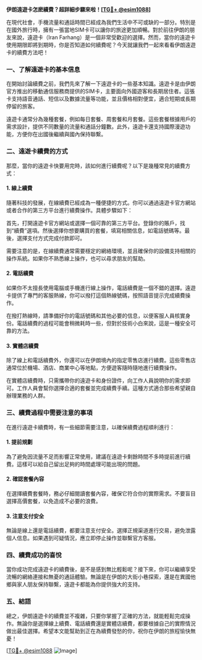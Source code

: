 **伊朗遠遊卡怎麽續費？超詳細步驟來啦！[[TG💪+ @esim1088](https://t.me/s/esim1088)]**

在現代社會，手機流量和通話時間已經成為我們生活中不可或缺的一部分。特別是在國外旅行時，擁有一張當地SIM卡可以讓你的旅途更加順暢。對於前往伊朗的朋友來說，遠遊卡（Iran Farhang）是一個非常受歡迎的選擇。然而，當你的遠遊卡使用期限即將到期時，你是否知道如何續費呢？今天就讓我們一起來看看伊朗遠遊卡的續費方法吧！

### 一、了解遠遊卡的基本信息

在開始討論續費之前，我們先來了解一下遠遊卡的一些基本知識。遠遊卡是由伊朗官方推出的移動通信服務商提供的SIM卡，主要面向外國遊客和長期居住者。這張卡支持語音通話、短信以及數據流量等功能，並且價格相對便宜，適合短期或長期停留的旅客。

遠遊卡通常分為幾種套餐，例如每日套餐、周套餐和月套餐。這些套餐根據用戶的需求設計，提供不同數量的流量和通話分鐘數。此外，遠遊卡還支持國際漫遊功能，方便你在出國後繼續與國內保持聯繫。

### 二、遠遊卡續費的方式

那麼，當你的遠遊卡快要用完時，該如何進行續費呢？以下是幾種常見的續費方式：

#### 1. 線上續費

隨著科技的發展，在線續費已經成為一種便捷的方式。你可以通過遠遊卡官方網站或者合作的第三方平台進行續費操作。具體步驟如下：

首先，打開遠遊卡官方網站或選擇一個可靠的第三方平台。登錄你的賬戶，找到“續費”選項。然後選擇你想要購買的套餐，填寫相關信息，如電話號碼等。最後，選擇支付方式完成付款即可。

需要注意的是，在線續費通常需要穩定的網絡環境，並且確保你的設備支持相關的操作系統。如果你不熟悉線上操作，也可以尋求朋友的幫助。

#### 2. 電話續費

如果你不太擅長使用電腦或手機進行線上操作，電話續費是一個不錯的選擇。遠遊卡提供了專門的客服熱線，你可以撥打這個熱線號碼，按照語音提示完成續費操作。

在撥打熱線時，請準備好你的電話號碼和其他必要的信息，以便客服人員核實身份。電話續費的過程可能會稍微耗時一些，但對於技術小白來說，這是一種安全可靠的方法。

#### 3. 實體店續費

除了線上和電話續費外，你還可以在伊朗境內的指定零售店進行續費。這些零售店通常位於機場、酒店、商業中心等地點，方便遊客隨時隨地進行續費操作。

在實體店續費時，只需攜帶你的遠遊卡和身份證件，向工作人員說明你的需求即可。工作人員會幫你選擇合適的套餐並完成續費手續。這種方式適合那些希望親自辦理業務的人群。

### 三、續費過程中需要注意的事項

在進行遠遊卡續費時，有一些細節需要注意，以確保續費過程順利進行：

#### 1. 提前規劃

為了避免因流量不足而影響正常使用，建議在遠遊卡剩餘時間不多時提前進行續費。這樣可以給自己留出足夠的時間處理可能出現的問題。

#### 2. 確認套餐內容

在選擇續費套餐時，務必仔細閱讀套餐內容，確保它符合你的實際需求。不要盲目選擇高價套餐，以免造成不必要的浪費。

#### 3. 注意支付安全

無論是線上還是電話續費，都要注意支付安全。選擇正規渠道進行交易，避免泄露個人信息。如果遇到可疑情況，應立即停止操作並聯繫官方客服。

### 四、續費成功的喜悅

當你成功完成遠遊卡的續費後，是不是感到無比輕鬆呢？接下來，你可以繼續享受流暢的網絡連接和無憂的通話體驗。無論是在伊朗的大街小巷探索，還是在異國他鄉與家人朋友保持聯繫，遠遊卡都能為你提供強大的支持。

### 五、結語

總之，伊朗遠遊卡的續費並不複雜，只要你掌握了正確的方法，就能輕鬆完成操作。無論你是選擇線上續費、電話續費還是實體店續費，都要根據自己的實際情況做出最佳選擇。希望本文能幫助到正在為續費發愁的你，祝你在伊朗的旅程愉快無憂！

[[TG💪+ @esim1088](https://t.me/s/esim1088) ![Image](https://i.postimg.cc/4NQfJmqS/Snipaste-2025-05-13-00-14-12.png)]